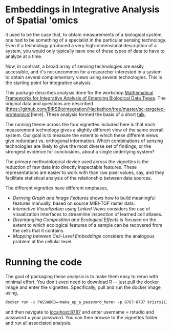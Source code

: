 # Embeddings in Integrative Analysis of Spatial 'omics

It used to be the case that, to obtain measurements of a biological system, one
had to be something of a specialist in the particular sensing technology. Even
if a technology produced a very high-dimensional description of a system, you
would only typically have one of these types of data to have to analyze at a
time.

Now, in contrast, a broad array of sensing technologies are easily accessible,
and it's not uncommon for a researcher interested in a system to obtain several
complementary views using several technologies. This is the starting point for
integrative analysis.

This package describes analysis done for the workshop [Mathematical Frameworks
for Integrative Analysis of Emerging Biological Data
Types](https://www.birs.ca/events/2020/5-day-workshops/20w5197). The original
data and questions are described
(https://github.com/BIRSBiointegration/Hackathon/tree/master/sc-targeted-proteomics)[here].
These analysis formed the basis of a short
[talk](https://drive.google.com/file/d/1PHaiz7yGJcF8d8Sym0Aj9vN1jo8ltz6g/view?usp=sharing).

The running theme across the four vignettes included here is that each
measurement technology gives a slightly different view of the same overall
system. Our goal is to measure the extent to which these different views give
redundant vs. orthogonal information. Which combinations of sensing technologies
are likely to give the most diverse set of findings, or the strongest evidence
for conclusions, about a single underlying system?

The primary methodological device used across the vignettes is the reduction of
raw data into directly inspectable features. These representations are easier to
work with than raw pixel values, say, and they facilitate statistical analysis
of the relationship between data sources.

The different vignettes have different emphases,
* *Deriving Graph and Image Features* shows how to build meaningful features
  manually, based on source MIBI-TOF raster data.
* *Interactive Visualization using Linked Views* considers the use of
  visualization interfaces to streamline inspection of learned cell atlases.
* *Disentangling Composition and Ecological Effects* is focused on the extent to
  which ecological features of a sample can be recovered from the cells that it
  contains.
* *Mapping between Cell-Level Embeddings* considers the analogous problem at the
  cellular level.

# Running the code

The goal of packaging these analysis is to make them easy to rerun with minimal
effort. You don't even need to download R -- just pull the docker image and
enter the vignettes. Specifically, pull and run the docker image using,

```sh
docker run -e PASSWORD=<make_up_a_password_here> -p 8787:8787 krisrs1128/birs2020_scproteomics_embeddings
```

and then navigate to [localhost:8787](localhost:8787) and enter username =
rstudio and password = your password. You can then browse to the vignettes
folder and run all associated analysis.
